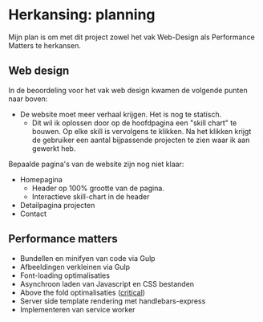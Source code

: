 # Herkansing: planning

Mijn plan is om met dit project zowel het vak Web-Design als Performance Matters te herkansen.

## Web design
In de beoordeling voor het vak web design kwamen de volgende punten naar boven:
- De website moet meer verhaal krijgen. Het is nog te statisch.
    - Dit wil ik oplossen door op de hoofdpagina een "skill chart" te bouwen. Op elke skill is vervolgens te klikken. Na het klikken krijgt de gebruiker een aantal bijpassende projecten te zien waar ik aan gewerkt heb.

Bepaalde pagina's van de website zijn nog niet klaar:
- Homepagina
    - Header op 100% grootte van de pagina.
    - Interactieve skill-chart in de header
- Detailpagina projecten
- Contact

## Performance matters
- Bundellen en minifyen van code via Gulp
- Afbeeldingen verkleinen via Gulp
- Font-loading optimalisaties
- Asynchroon laden van Javascript en CSS bestanden
- Above the fold optimalisaties ([critical](https://www.npmjs.com/package/critical))
- Server side template rendering met handlebars-express
- Implementeren van service worker